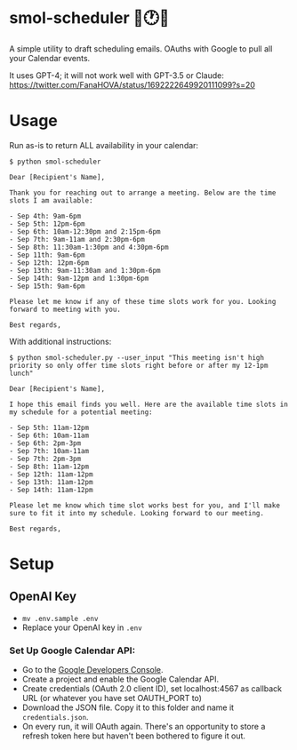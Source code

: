 # smol-scheduler 🐣🕐📅

A simple utility to draft scheduling emails. OAuths with Google to pull all your Calendar events. 

It uses GPT-4; it will not work well with GPT-3.5 or Claude: https://twitter.com/FanaHOVA/status/1692222649920111099?s=20

# Usage

Run as-is to return ALL availability in your calendar:

```
$ python smol-scheduler

Dear [Recipient's Name],

Thank you for reaching out to arrange a meeting. Below are the time slots I am available:

- Sep 4th: 9am-6pm
- Sep 5th: 12pm-6pm
- Sep 6th: 10am-12:30pm and 2:15pm-6pm
- Sep 7th: 9am-11am and 2:30pm-6pm
- Sep 8th: 11:30am-1:30pm and 4:30pm-6pm
- Sep 11th: 9am-6pm
- Sep 12th: 12pm-6pm
- Sep 13th: 9am-11:30am and 1:30pm-6pm
- Sep 14th: 9am-12pm and 1:30pm-6pm
- Sep 15th: 9am-6pm

Please let me know if any of these time slots work for you. Looking forward to meeting with you.

Best regards,
```

With additional instructions:

```
$ python smol-scheduler.py --user_input "This meeting isn't high priority so only offer time slots right before or after my 12-1pm lunch"

Dear [Recipient's Name],

I hope this email finds you well. Here are the available time slots in my schedule for a potential meeting:

- Sep 5th: 11am-12pm
- Sep 6th: 10am-11am
- Sep 6th: 2pm-3pm
- Sep 7th: 10am-11am
- Sep 7th: 2pm-3pm
- Sep 8th: 11am-12pm
- Sep 12th: 11am-12pm
- Sep 13th: 11am-12pm
- Sep 14th: 11am-12pm

Please let me know which time slot works best for you, and I'll make sure to fit it into my schedule. Looking forward to our meeting.

Best regards,
```

# Setup

## OpenAI Key

- `mv .env.sample .env`
- Replace your OpenAI key in `.env`

### Set Up Google Calendar API:

- Go to the [Google Developers Console](https://console.developers.google.com/).
- Create a project and enable the Google Calendar API.
- Create credentials (OAuth 2.0 client ID), set localhost:4567 as callback URL (or whatever you have set OAUTH_PORT to)  
- Download the JSON file. Copy it to this folder and name it `credentials.json`.
- On every run, it will OAuth again. There's an opportunity to store a refresh token here but haven't been bothered to figure it out.